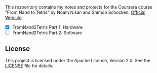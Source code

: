 This resporitory contains my notes and projects for the Coursera course "From Nand to Tetris" by Noam Nisan and Shimon Schocken. 
[Official Website](https://www.nand2tetris.org/)

- [x] FromNand2Tetris Part 1: Hardware
- [ ] FromNand2Tetris Part 2: Software
  
## License

This project is licensed under the Apache License, Version 2.0. See the [LICENSE](LICENSE) file for details.
